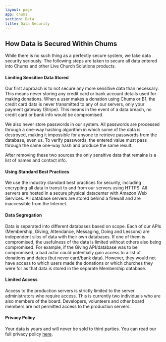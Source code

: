 ```yaml
---
layout: page
app: chums
section: Data
title: Data Security
---
```


## How Data is Secured Within Chums

While there is no such thing as a perfectly secure system, we take data security seriously. The following steps are taken to secure all data entered into Chums and other Live Church Solutions products.

#### Limiting Sensitive Data Stored

Our first approach is to not secure any more sensitive data than necessary. This means never storing any credit card or bank account details used for making donations. When a user makes a donation using Chums or B1, the credit card data is never transmitted to any of our servers, only your payment gateway (Stripe). This means in the event of a data breach, no credit card or bank info would be compromised.

We also never store passwords in our system. All passwords are processed through a one-way hashing algorithm in which some of the data is destroyed, making it impossible for anyone to retrieve passwords from the database, even us. To verify passwords, the entered value must pass through the same one-way hash and produce the same result.

After removing these two sources the only sensitive data that remains is a list of names and contact info.

#### Using Standard Best Practices

We use the industry standard best practices for security, including encrypting all data in transit to and from our servers using HTTPS. All servers are hosted in a secure physical datacenter with Amazon Web Services. All database servers are stored behind a firewall and are inaccessible from the Internet.

#### Data Segregation

Data is separated into different databases based on scope. Each of our APIs (Membership, Giving, Attendance, Messaging, Doing and Lessons) are independent silos of data with their own databases. If one of them is compromised, the usefulness of the data is limited without others also being compromised. For example, if the Giving API/database was to be compromised, a bad actor could potentially gain access to a list of donations and dates (but never card/bank data). However, they would not have access to which users made the donations or which churches they were for as that data is stored in the separate Membership database.

#### Limited Access

Access to the production servers is strictly limited to the server administrators who require access. This is currently two individuals who are also members of the board. Developers, volunteers and other board members are not permitted access to the production servers.

#### Privacy Policy

Your data is yours and will never be sold to third parties. You can read our full privacy policy [here](https://chums.org/privacy).
